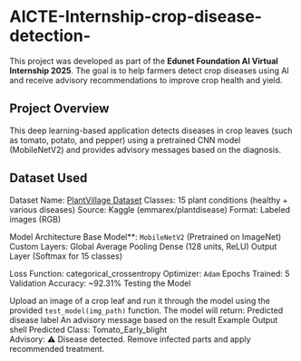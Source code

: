 # AICTE-Internship-crop-disease-detection-

This project was developed as part of the **Edunet Foundation AI Virtual Internship 2025**. The goal is to help farmers detect crop diseases using AI and receive advisory recommendations to improve crop health and yield.


##  Project Overview

This deep learning-based application detects diseases in crop leaves (such as tomato, potato, and pepper) using a pretrained CNN model (MobileNetV2) and provides advisory messages based on the diagnosis.

##  Dataset Used

Dataset Name: [PlantVillage Dataset](https://www.kaggle.com/datasets/emmarex/plantdisease)
  Classes: 15 plant conditions (healthy + various diseases)
  Source: Kaggle (emmarex/plantdisease)
  Format: Labeled images (RGB)

Model Architecture
Base Model**: `MobileNetV2` (Pretrained on ImageNet)
Custom Layers:
   Global Average Pooling
   Dense (128 units, ReLU)
   Output Layer (Softmax for 15 classes)

  Loss Function: categorical_crossentropy
  Optimizer: `Adam`
  Epochs Trained: 5
  Validation Accuracy: ~92.31%
 Testing the Model

Upload an image of a crop leaf and run it through the model using the provided `test_model(img_path)` function. The model will return:
  Predicted disease label
  An advisory message based on the result
Example Output
shell
Predicted Class: Tomato_Early_blight  
Advisory: ⚠️ Disease detected. Remove infected parts and apply recommended treatment.
